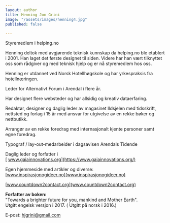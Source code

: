 ```yaml
---
layout: author
title: Henning Jon Grini
image: "/assets/images/henning4.jpg"
published: false

---
```

Styremedlem i helping.no

Henning deltok med avgjørende teknisk kunnskap da helping.no ble etablert i 2001. Han laget det første designet til siden. Videre har han vært tilknyttet oss som rådgiver og med teknisk hjelp og er nå styremedlem hos oss.

Henning er utdannet ved Norsk Hotellhøgskole og har yrkespraksis fra hotellnæringen.

Leder for Alternativt Forum i Arendal i flere år.

Har designet flere websteder og har allsidig og kreativ dataerfaring.

Redaktør, designer og daglig leder av magasinet Ildsjelen med tidsskrift, nettsted og forlag i 15 år med ansvar for utgivelse av en rekke bøker og nettbutikk.

Arrangør av en rekke foredrag med internasjonalt kjente personer samt egne foredrag.

Typograf / lay-out-medarbeider i dagsavisen Arendals Tidende

Daglig leder og forfatter i  
[ www.gaiainnovations.org](https://www.gaiainnovations.org/)

Egen hjemmeside med artikler og diverse:  
[www.inspirasjonogideer.no](www.inspirasjonogideer.no)

[www.countdown2contact.org](www.countdown2contact.org)

**Forfatter av boken:**  
"Towards a brighter future for you, mankind and Mother Earth".  
Utgitt engelsk versjon i 2017. ( Utgitt på norsk i 2016.)

E-post: [hjgrini@gmail.com](mailto:hjgrini@online.no)